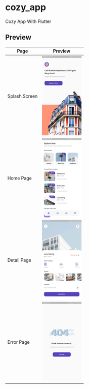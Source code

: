 # cozy_app

Cozy App With Flutter

## Preview

| Page          | Preview                   |
| ------------- | -------------             |
| Splash Screen  | <img src="assets/images/preview_splash.jpeg" height="250" />  |
| Home Page | <img src="assets/images/preview_home.jpeg" height="250" />  |
| Detail Page | <img src="assets/images/preview_detail.jpeg" height="250" />  |
| Error Page  | <img src="assets/images/preview_error.jpeg" height="250" />  |